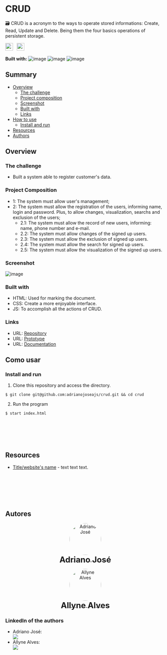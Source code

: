 # CRUD

🗃 CRUD is a acronym to the ways to operate stored informations: Create, Read, Update and Delete. Being them the four basics operations of persistent storage.

<img src="https://img.shields.io/github/last-commit/adrianojoseajs/crud?style=for-the-badge" height="24px"> &nbsp; <img src="https://img.shields.io/badge/status-In%20Progress-yellow?style=for-the-badge" height="24px">

<b>Built with:</b>
![image](https://img.shields.io/badge/HTML5-E34F26?style=for-the-badge&logo=html5&logoColor=white)
![image](https://img.shields.io/badge/CSS3-1572B6?style=for-the-badge&logo=css3&logoColor=white)
![image](https://img.shields.io/badge/JavaScript-F7DF1E?style=for-the-badge&logo=javascript&logoColor=black)

## Summary

- [Overview](#overview)
  - [The challenge](#the-challenge)
  - [Project composition](#project-composition)
  - [Screenshot](#screenshot)
  - [Built with](#built-with)
  - [Links](#links)
- [How to use](#how-to-use)
  - [Install and run](#install-and-run)
- [Resources](#useful-resources)
- [Authors](#authors)

## Overview

### <b id="the-challenge">The challenge</b>
- Built a system able to register customer's data.

### <b id="project-composition">Project Composition</b>
- 1: The system must allow user's management;
- 2: The system must allow the registration of the users, informing name, login and password. Plus, to allow changes, visualization, searchs and exclusion of the users;
  - 2.1: The system must allow the record of new users, informing: name, phone number and e-mail.
  - 2.2: The system must allow changes of the signed up users.
  - 2.3: The system must allow the exclusion of signed up users.
  - 2.4: The system must allow the search for signed up users.
  - 2.5: The system must allow the visualization of the signed up users.

### <b id="screenshot">Screenshot</b>

![image](https://user-images.githubusercontent.com/74797618/211897124-55e21c5f-943b-4ec6-86e5-c46b04cf821f.png)

### <b id="built-with">Built with</b>
- HTML: Used for marking the document.
- CSS: Create a more enjoyable interface.
- JS: To accomplish all the actions of CRUD.

### <b id="links">Links</b>
- URL: [Repository](https://crudadrianoallyne.netlify.app/)
- URL: [Prototype](https://www.figma.com/file/9QzA3Pi5Scy9ALEmq2D2gA/CRUD?node-id=0%3A1&t=2Zj6zv1S5Xv38MzH-1)
- URL: [Documentation](https://docs.google.com/document/d/1q_CSnzEU7m7zwGWEPDx-8hw-vOB9fpQdgCnu_hnEq70/edit#)

## <b id="how-to-use">Como usar</b>

### <b id="install-and-run">Install and run</b>

1. Clone this repository and access the directory.
```
$ git clone git@github.com:adrianojoseajs/crud.git && cd crud
```

2. Run the program 
```
$ start index.html
```

<br /><br />
<br /><br />

## <b id="useful-resources">Resources</b>
- [Title/website's name](link) - text text text.

<br /><br />

<br /><br />

## <b id="autores">Autores</b>

<div align="center">

  <div>
    <div>
      <figure>
        <a href="https://github.com/adrianojoseajs" target="_blank">
          <img style="border-radius: 100%" src="https://avatars.githubusercontent.com/u/74797618?s=96&v=4" width="100px" alt="Adriano José"> <br />
            <sub style="text-align: center; font-size: 1.8em;"><b>Adriano José</b></sub>
        </a>
      </figure>
    </div>
  </div>

  <div>
   <div>
    <figure>
      <a href="https://github.com/allynemma" target="_blank">
        <img style="border-radius: 100%" src="https://avatars.githubusercontent.com/u/116766047?s=400&u=9eab7944a388e6bacb743512c6c6daaaccd8e4ad&v=4" width="100px" alt="Allyne Alves"> <br />
          <sub style="text-align: center; font-size: 1.8em;"><b>Allyne Alves</b></sub>
        </a>
      </figure>
    </div>
  </div>

</div>

### <b>LinkedIn of the authors</b>
- Adriano José:
      <div align="start">
        <a href="https://www.linkedin.com/in/adrianojoseajs/" target="_blank">
            <img src="https://img.shields.io/badge/LinkedIn-0077B5?style=for-the-badge&logo=linkedin&logoColor=white">
        </a>
    </div>
- Allyne Alves: 
        <div align="start">
        <a href="https://www.linkedin.com/in/allynealves/" target="_blank">
            <img src="https://img.shields.io/badge/LinkedIn-0077B5?style=for-the-badge&logo=linkedin&logoColor=white">
        </a>
    </div> 
